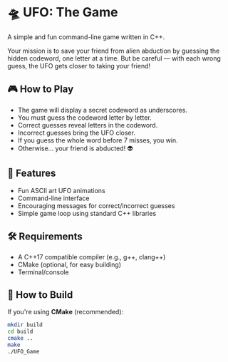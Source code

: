 # 🛸 UFO: The Game

A simple and fun command-line game written in C++.

Your mission is to save your friend from alien abduction by guessing the hidden codeword, one letter at a time. But be careful — with each wrong guess, the UFO gets closer to taking your friend!

## 🎮 How to Play

- The game will display a secret codeword as underscores.
- You must guess the codeword letter by letter.
- Correct guesses reveal letters in the codeword.
- Incorrect guesses bring the UFO closer.
- If you guess the whole word before 7 misses, you win.
- Otherwise... your friend is abducted! 👽

## 🧱 Features

- Fun ASCII art UFO animations
- Command-line interface
- Encouraging messages for correct/incorrect guesses
- Simple game loop using standard C++ libraries

## 🛠️ Requirements

- A C++17 compatible compiler (e.g., g++, clang++)
- CMake (optional, for easy building)
- Terminal/console

## 🧪 How to Build

If you're using **CMake** (recommended):

```bash
mkdir build
cd build
cmake ..
make
./UFO_Game

